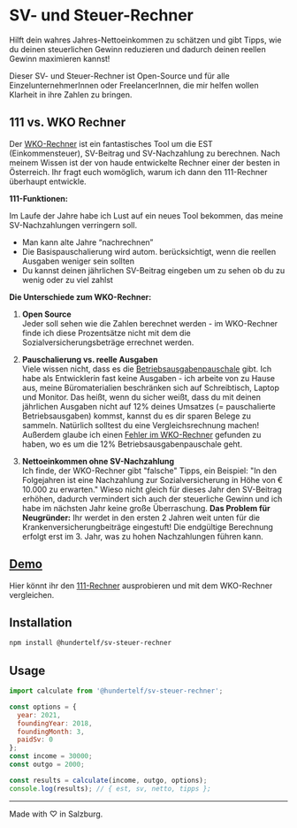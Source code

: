 # SV- und Steuer-Rechner

Hilft dein wahres Jahres-Nettoeinkommen zu schätzen und gibt Tipps, wie du deinen steuerlichen Gewinn reduzieren und dadurch deinen reellen Gewinn maximieren kannst!

Dieser SV- und Steuer-Rechner ist Open-Source und für alle EinzelunternehmerInnen oder FreelancerInnen, die mir helfen wollen Klarheit in ihre Zahlen zu bringen.


## 111 vs. WKO Rechner

Der [WKO-Rechner](https://svrechner.wko.at/) ist ein fantastisches Tool um die EST (Einkommensteuer), SV-Beitrag und SV-Nachzahlung zu berechnen. Nach meinem Wissen ist der von haude entwickelte Rechner einer der besten in Österreich.
Ihr fragt euch womöglich, warum ich dann den 111-Rechner überhaupt entwickle.

**111-Funktionen:**

Im Laufe der Jahre habe ich Lust auf ein neues Tool bekommen, das meine SV-Nachzahlungen verringern soll. 

* Man kann alte Jahre “nachrechnen”
* Die Basispauschalierung wird autom. berücksichtigt, wenn die reellen Ausgaben weniger sein sollten
* Du kannst deinen jährlichen SV-Beitrag eingeben um zu sehen ob du zu wenig oder zu viel zahlst

**Die Unterschiede zum WKO-Rechner:**

1. **Open Source**  
Jeder soll sehen wie die Zahlen berechnet werden - im WKO-Rechner finde ich diese Prozentsätze nicht mit dem die Sozialversicherungsbeträge errechnet werden.

2. **Pauschalierung vs. reelle Ausgaben**  
Viele wissen nicht, dass es die [Betriebsausgabenpauschale](https://www.wko.at/service/steuern/Die_Basispauschalierung.html) gibt. Ich habe als Entwicklerin fast keine Ausgaben - ich arbeite von zu Hause aus, meine Büromaterialien beschränken sich auf Schreibtisch, Laptop und Monitor. Das heißt, wenn du sicher weißt, dass du mit deinen jährlichen Ausgaben nicht auf 12% deines Umsatzes (= pauschalierte Betriebsausgaben) kommst, kannst du es dir sparen Belege zu sammeln. Natürlich solltest du eine Vergleichsrechnung machen! Außerdem glaube ich einen [Fehler im WKO-Rechner](https://www.facebook.com/groups/amici.delle.sva/permalink/3764616033599817/) gefunden zu haben, wo es um die 12% Betriebsausgabenpauschale geht.

3. **Nettoeinkommen ohne SV-Nachzahlung**  
Ich finde, der WKO-Rechner gibt "falsche" Tipps, ein Beispiel: "In den Folgejahren ist eine Nachzahlung zur Sozialversicherung in Höhe von € 10.000 zu erwarten." Wieso nicht gleich für dieses Jahr den SV-Beitrag erhöhen, dadurch vermindert sich auch der steuerliche Gewinn und ich habe im nächsten Jahr keine große Überraschung.
**Das Problem für Neugründer:** Ihr werdet in den ersten 2 Jahren weit unten für die Krankenversicherungbeiträge eingestuft! Die endgültige Berechnung erfolgt erst im 3. Jahr, was zu hohen Nachzahlungen führen kann.


## [Demo](https://hundertelf.github.io/sv-steuer-rechner/demo/)

Hier könnt ihr den [111-Rechner](https://hundertelf.github.io/sv-steuer-rechner/demo/) ausprobieren und mit dem WKO-Rechner vergleichen.


## Installation

```bash
npm install @hundertelf/sv-steuer-rechner
```


## Usage

```js
import calculate from '@hundertelf/sv-steuer-rechner';

const options = {
  year: 2021,
  foundingYear: 2018,
  foundingMonth: 3,
  paidSv: 0
};
const income = 30000;
const outgo = 2000;

const results = calculate(income, outgo, options);
console.log(results); // { est, sv, netto, tipps };
```

---

Made with ♡ in Salzburg.

